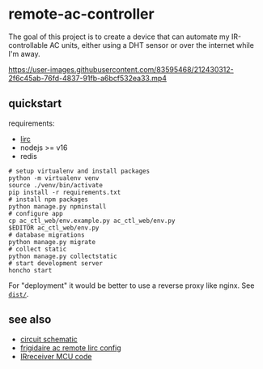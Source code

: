 # remote-ac-controller

The goal of this project is to create a device that can automate my
IR-controllable AC units, either using a DHT sensor or over the internet
while I'm away.

https://user-images.githubusercontent.com/83595468/212430312-2f6c45ab-76fd-4837-91fb-a6bcf532ea33.mp4

## quickstart

requirements:

* [lirc](https://www.lirc.org/)
* nodejs >= v16
* redis

```shell
# setup virtualenv and install packages
python -m virtualenv venv
source ./venv/bin/activate
pip install -r requirements.txt
# install npm packages
python manage.py npminstall
# configure app
cp ac_ctl_web/env.example.py ac_ctl_web/env.py
$EDITOR ac_ctl_web/env.py
# database migrations
python manage.py migrate
# collect static
python manage.py collectstatic
# start development server
honcho start
```

For "deployment" it would be better to use a reverse proxy like nginx. See [`dist/`][dist].

[dist]:https://github.com/prplecake/remote-ac-controller/tree/master/dist

## see also

- [circuit schematic](https://github.com/prplecake/remote-ac-controller/wiki/Schematic)
- [frigidaire ac remote lirc config](https://gist.github.com/prplecake/71c4bc8584541cf7423b922b81733c3a)
- [IRreceiver MCU code](https://github.com/prplecake/IRreceiver)
